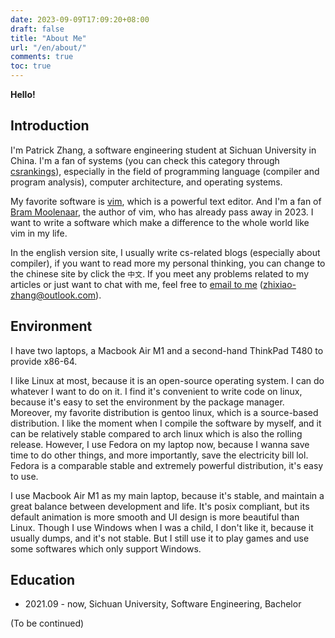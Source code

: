 ```yaml
---
date: 2023-09-09T17:09:20+08:00
draft: false
title: "About Me"
url: "/en/about/"
comments: true
toc: true
---
```


**Hello!**

## Introduction

I'm Patrick Zhang, a software engineering student at Sichuan University in China. I'm a fan of systems (you can check this category through [csrankings](https://csrankings.org/)), especially in the field of programming language (compiler and program analysis), computer architecture, and operating systems.

My favorite software is [vim](https://www.vim.org/), which is a powerful text editor. And I'm a fan of [Bram Moolenaar](https://en.wikipedia.org/wiki/Bram_Moolenaar), the author of vim, who has already pass away in 2023. I want to write a software which make a difference to the whole world like vim in my life.

In the english version site, I usually write cs-related blogs (especially about compiler), if you want to read more my personal thinking, you can change to the chinese site by click the `中文`. If you meet any problems related to my articles or just want to chat with me, feel free to  [email to me](zhixiao-zhang@outlook.com) (zhixiao-zhang@outlook.com).

## Environment

I have two laptops, a Macbook Air M1 and a second-hand ThinkPad T480 to provide x86-64.

I like Linux at most, because it is an open-source operating system. I can do whatever I want to do on it. I find it's convenient to write code on linux, because it's easy to set the environment by the package manager. Moreover, my favorite distribution is gentoo linux, which is a source-based distribution. I like the moment when I compile the software by myself, and it can be relatively stable compared to arch linux which is also the rolling release. However, I use Fedora on my laptop now, because I wanna save time to do other things, and more importantly, save the electricity bill lol. Fedora is a comparable stable and extremely powerful distribution, it's easy to use.

I use Macbook Air M1 as my main laptop, because it's stable, and maintain a great balance between development and life. It's posix compliant, but its default animation is more smooth and UI design is more beautiful than Linux. Though I use Windows when I was a child, I don't like it, because it usually dumps, and it's not stable. But I still use it to play games and use some softwares which only support Windows.

## Education

- 2021.09 - now, Sichuan University, Software Engineering, Bachelor

(To be continued)
